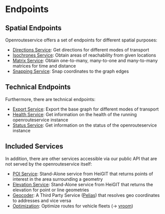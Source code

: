 # Endpoints

## Spatial Endpoints

Openrouteservice offers a set of endpoints for different spatial purposes:

* [Directions Service](directions/index.md): Get directions for different modes of transport
* [Isochrones Service](isochrones/index.md): Obtain areas of reachability from given locations
* [Matrix Service](matrix/index.md): Obtain one-to-many, many-to-one and many-to-many matrices for time and distance
* [Snapping Service](snapping/index.md): Snap coordinates to the graph edges

## Technical Endpoints

Furthermore, there are technical endpoints:

* [Export Service](export/index.md): Export the base graph for different modes of transport
* [Health Service](health/index.md): Get information on the health of the running openrouteservice instance
* [Status Service](status/index.md): Get information on the status of the openrouteservice instance

## Included Services 

In addition, there are other services accessible via our public API that are not served by the openrouteservice itself:

* [POI Service](poi-service): Stand-Alone service from HeiGIT that returns points of interest in the area surrounding a geometry
* [Elevation Service](https://openrouteservice.org/dev/#/api-docs/elevation): Stand-Alone service from HeiGIT that returns the elevation for point or line geometries 
* [Geocoder](geocoder/index.md): A Third Party Service ([Pelias](https://www.pelias.io)) that resolves geo coordinates to addresses and vice versa
* [Optimization](https://openrouteservice.org/dev/#/api-docs/optimization): Optimize routes for vehicle fleets (-> [vroom](https://github.com/VROOM-Project/vroom))
